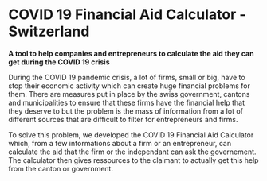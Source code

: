 # COVID 19 Financial Aid Calculator - Switzerland
**A tool to help companies and entrepreneurs to calculate the aid they can get during the COVID 19 crisis**

During the COVID 19 pandemic crisis, a lot of firms, small or big, have to stop their economic activity which can create huge financial problems for them. There are measures put in place by the swiss government, cantons and municipalities to ensure that these firms have the financial help that they deserve to but the problem is the mass of information from a lot of different sources that are difficult to filter for entrepreneurs and firms.

To solve this problem, we developed the COVID 19 Financial Aid Calculator which, from a few informations about a firm or an entrepreneur, can calculate the aid that the firm or the independant can ask the governement. The calculator then gives ressources to the claimant to actually get this help from the canton or government.

